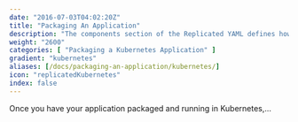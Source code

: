 ```yaml
---
date: "2016-07-03T04:02:20Z"
title: "Packaging An Application"
description: "The components section of the Replicated YAML defines how the containers will be created and started."
weight: "2600"
categories: [ "Packaging a Kubernetes Application" ]
gradient: "kubernetes"
aliases: [/docs/packaging-an-application/kubernetes/]
icon: "replicatedKubernetes"
index: false
---
```


Once you have your application packaged and running in Kubernetes,...
